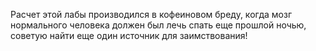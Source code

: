 Расчет этой лабы производился в кофеиновом бреду, когда мозг нормального человека должен был лечь спать еще прошлой ночью, советую найти еще один источник для заимствования!